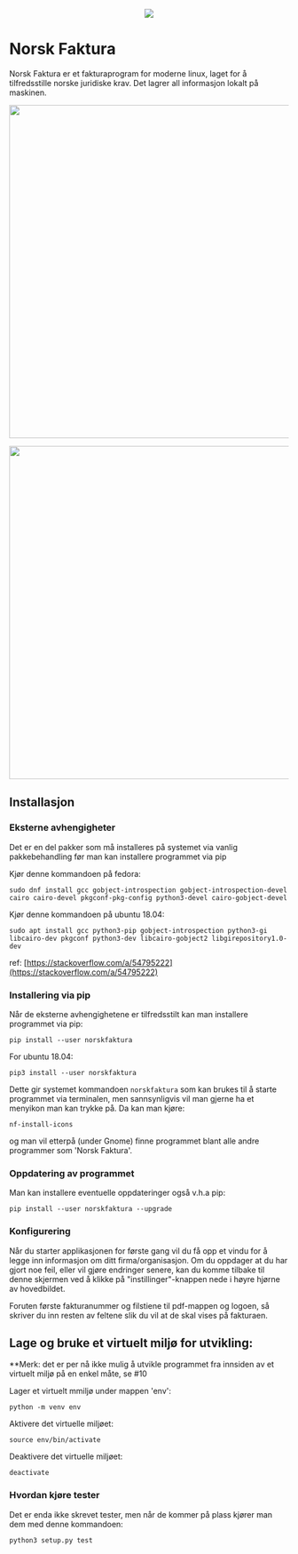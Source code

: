 <p align="center">
  <img src="https://raw.githubusercontent.com/morngrar/norskfaktura/master/norskfaktura/assets/norskfaktura.png">
</p>

# Norsk Faktura


Norsk Faktura er et fakturaprogram for moderne linux, laget for å tilfredsstille norske juridiske krav. Det lagrer all informasjon lokalt på maskinen.

<p align="center">
  <img width="600" src="https://user-images.githubusercontent.com/6575679/112526840-b1139100-8da2-11eb-8a3e-4fa64f04f802.png">
</p>

<p align="center">
  <img width="600" src="https://user-images.githubusercontent.com/6575679/112526852-b375eb00-8da2-11eb-864a-63a8ddb1eaf1.png">
</p>

## Installasjon
### Eksterne avhengigheter

Det er en del pakker som må installeres på systemet via vanlig pakkebehandling før man kan installere programmet via pip

Kjør denne kommandoen på fedora:

    sudo dnf install gcc gobject-introspection gobject-introspection-devel cairo cairo-devel pkgconf-pkg-config python3-devel cairo-gobject-devel

Kjør denne kommandoen på ubuntu 18.04:

    sudo apt install gcc python3-pip gobject-introspection python3-gi libcairo-dev pkgconf python3-dev libcairo-gobject2 libgirepository1.0-dev

ref: [https://stackoverflow.com/a/54795222](https://stackoverflow.com/a/54795222)

### Installering via pip
Når de eksterne avhengighetene er tilfredsstilt kan man installere programmet via pip:

    pip install --user norskfaktura

For ubuntu 18.04:

    pip3 install --user norskfaktura

Dette gir systemet kommandoen `norskfaktura` som kan brukes til å starte programmet via terminalen, men sannsynligvis vil man gjerne ha et menyikon man kan trykke på. Da kan man kjøre:

    nf-install-icons

og man vil etterpå (under Gnome) finne programmet blant alle andre programmer som 'Norsk Faktura'.

### Oppdatering av programmet
Man kan installere eventuelle oppdateringer også v.h.a pip:

    pip install --user norskfaktura --upgrade


### Konfigurering
Når du starter applikasjonen for første gang vil du få opp et vindu for å legge inn informasjon om ditt firma/organisasjon. Om du oppdager at du har gjort noe feil, eller vil gjøre endringer senere, kan du komme tilbake til denne skjermen ved å klikke på "instillinger"-knappen nede i høyre hjørne av hovedbildet.

Foruten første fakturanummer og filstiene til pdf-mappen og logoen, så skriver du inn resten av feltene slik du vil at de skal vises på fakturaen.


## Lage og bruke et virtuelt miljø for utvikling:
**Merk: det er per nå ikke mulig å utvikle programmet fra innsiden av et virtuelt miljø på en enkel måte, se #10

Lager et virtuelt mmiljø under mappen 'env':

    python -m venv env

Aktivere det virtuelle miljøet:

    source env/bin/activate

Deaktivere det virtuelle miljøet:

    deactivate


### Hvordan kjøre tester

Det er enda ikke skrevet tester, men når de kommer på plass kjører man dem med denne kommandoen:

    python3 setup.py test
